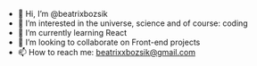 - 👋 Hi, I’m @beatrixbozsik
- 💞️ I’m interested in the universe, science and of course: coding
- 🌱 I’m currently learning React
- 👀 I’m looking to collaborate on Front-end projects
- 📫 How to reach me: beatrixxbozsik@gmail.com

<!---
beatrixbozsik/beatrixbozsik is a ✨ special ✨ repository because its `README.md` (this file) appears on your GitHub profile.
You can click the Preview link to take a look at your changes.
--->
